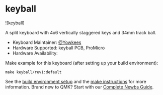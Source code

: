 # keyball

![keyball]

A split keyboard with 4x6 vertically staggered keys and 34mm track ball.

* Keyboard Maintainer: [@Yowkees](https://twitter.com/Yowkees)
* Hardware Supported: keyball PCB, ProMicro
* Hardware Availability: 

Make example for this keyboard (after setting up your build environment):

    make keyball/rev1:default

See the [build environment setup](https://docs.qmk.fm/#/getting_started_build_tools) and the [make instructions](https://docs.qmk.fm/#/getting_started_make_guide) for more information. Brand new to QMK? Start with our [Complete Newbs Guide](https://docs.qmk.fm/#/newbs).
